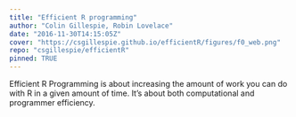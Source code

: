```yaml
---
title: "Efficient R programming"
author: "Colin Gillespie, Robin Lovelace"
date: "2016-11-30T14:15:05Z"
cover: "https://csgillespie.github.io/efficientR/figures/f0_web.png"
repo: "csgillespie/efficientR"
pinned: TRUE
---
```


Efficient R Programming is about increasing the amount of work you can do with R in a given amount of time. It’s about both computational and programmer efficiency.
